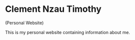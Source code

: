 # Clement Nzau Timothy
(Personal Website)

This is my personal website containing information about me.